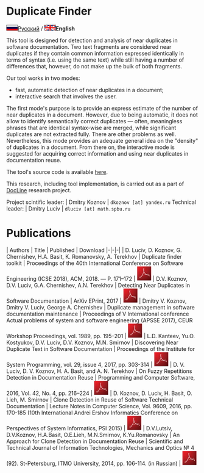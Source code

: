 Duplicate Finder
================

[![](/img/ru_flag.png)Русский](index.ru) / ![](/img/en_flag.png)**English**

This tool is designed for detection and analysis of near duplicates in
software documentation. Two text fragments are considered near
duplicates if they contain common information expressed identically in
terms of syntax (i.e. using the same text) while still having a number
of differences that, however, do not make up the bulk of both fragments.

Our tool works in two modes:

*  fast, automatic detection of near duplicates in a document;
*  interactive search that involves the user.

The first mode\'s purpose is to provide an express estimate of the
number of near duplicates in a document. However, due to being
automatic, it does not allow to identify semantically correct duplicates —
often, meaningless phrases that are identical syntax-wise are merged,
while significant duplicates are not extracted fully. There are other
problems as well. Nevertheless, this mode provides an adequate general
idea on the \"density\" of duplicates in a document. From there on, the
interactive mode is suggested for acquiring correct information and
using near duplicates in documentation reuse.

The tool's source code is available
[here](https://github.com/spbu-se/pldoctoolkit/blob/master/doc-clone-miner/README_en.md).

This research, including tool implementation, is carried out as a part
of [DocLine](docline/index.en) research project.

Project scintific leader: | Dmitry Koznov | `dkoznov [at] yandex.ru`
Technical leader:         | Dmitry Luciv  | `dluciv [at] math.spbu.ru`


Publications
============

| Authors                                                                     | Title                                                          | Published                                                                                                                                                                   | Download
|-|-|-|
| D. Luciv, D. Koznov, G. Chernishev, H.A. Basit, K. Romanovsky, A. Terekhov  | Duplicate finder toolkit                                       | Proceedings of the 40th International Conference on Software Engineering (ICSE 2018), ACM, 2018. — P. 171–172                                                               | [![pdf](/img/pdf.jpg)](/pdf/dluciv.dkoznov.gchernichev.hbasit.kromanovsky.aterekhov.2018.icse.pdf)
| D.V. Koznov, D.V. Luciv, G.A. Chernishev, A.N. Terekhov                     | Detecting Near Duplicates in Software Documentation            | ArXiv EPrint, 2017                                                                                                                                                          | [![pdf](/img/pdf.jpg)](https://arxiv.org/pdf/1711.04705.pdf)
| Dmitry V. Koznov, Dmitry V. Luciv, George A. Chernishev                     | Duplicate management in software documentation maintenance     | Proceedings of V International conference Actual problems of system and software engineering (APSSE 2017), CEUR Workshop Proceedings, vol. 1989, pp. 195–201                | [![pdf](/img/pdf.jpg)](/pdf/dkoznov.dluciv.gchernichev.2017.apsse.pdf)
| L.D. Kanteev, Yu.O. Kostyukov, D.V. Luciv, D.V. Koznov, M.N. Smirnov        | Discovering Near Duplicate Text in Software Documentation      | Proceedings of the Institute for System Programming, vol. 29, issue 4, 2017, pp. 303-314                                                                                    | [![pdf](/img/pdf.jpg)](/pdf/kanteev.kostykov.luciv.koznov.smirnov.2016.ispras.pdf)
| D. V. Luciv, D. V. Koznov, H. A. Basit, and A. N. Terekhov                  | On Fuzzy Repetitions Detection in Documentation Reuse          | Programming and Computer Software, 2016, Vol. 42, No. 4, pp. 216–224                                                                                                        | [![pdf](/img/pdf.jpg)](/pdf/luciv.koznov.basit.terekhov_2016_en.pdf)
| D. Koznov, D. Luciv, H. Basit, O. Lieh, M. Smirnov                          | Clone Detection in Reuse of Software Technical Documentation   | Lecture Notes in Computer Science, Vol. 9609, 2016, pp. 170-185 (10th International Andrei Ershov Informatics Conference on Perspectives of System Informatics, PSI 2015)   | [![pdf](/img/pdf.jpg)](/pdf/koznov.luciv.basit.lieh.smirnov_2016.pdf)
| D.V.Lutsiv, D.V.Koznov, H.A.Basit, O.E.Lieh, M.N.Smirnov, K.Yu.Romanovsky   | An Approach for Clone Detection in Documentation Reuse         | Scientific and Technical Journal of Information Technologies, Mechanics and Optics № 4 (92). St-Petersburg, ITMO University, 2014, pp. 106-114. (in Russian)                | [![pdf](/img/pdf.jpg)](/pdf/dluciv.dkoznov.etall.2014.ifmo.pdf)
